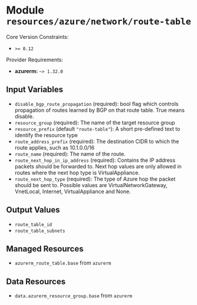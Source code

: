 
# Module `resources/azure/network/route-table`

Core Version Constraints:
* `>= 0.12`

Provider Requirements:
* **azurerm:** `~> 1.32.0`

## Input Variables
* `disable_bgp_route_propagation` (required): bool flag which controls propagation of routes learned by BGP on that route table. True means disable.
* `resource_group` (required): The name of the target resource group
* `resource_prefix` (default `"route-table"`): A short pre-defined text to identify the resource type
* `route_address_prefix` (required): The destination CIDR to which the route applies, such as 10.1.0.0/16
* `route_name` (required): The name of the route.
* `route_next_hop_in_ip_address` (required): Contains the IP address packets should be forwarded to. Next hop values are only allowed in routes where the next hop type is VirtualAppliance.
* `route_next_hop_type` (required): The type of Azure hop the packet should be sent to. Possible values are VirtualNetworkGateway, VnetLocal, Internet, VirtualAppliance and None.

## Output Values
* `route_table_id`
* `route_table_subnets`

## Managed Resources
* `azurerm_route_table.base` from `azurerm`

## Data Resources
* `data.azurerm_resource_group.base` from `azurerm`

